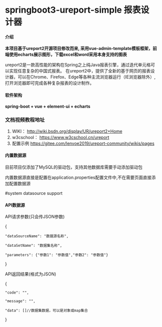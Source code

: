 # springboot3-ureport-simple 报表设计器

#### 介绍

<b>本项目基于ureport2开源项目修改而来, 采用vue-admin-template模板框架，前端使用echarts展示图形，下载excel和word采用本身支持的图表</b>

ureport2是一款高性能的架构在Spring之上纯Java报表引擎，通过迭代单元格可以实现任意复杂的中国式报表。
在ureport2中，提供了全新的基于网页的报表设计器，可以在Chrome、Firefox、Edge等各种主流浏览器运行（IE浏览器除外）,打开浏览器即可完成各种复杂报表的设计制作。

#### 软件架构
<b>spring-boot + vue + element-ui + echarts</b>

### 文档视频教程地址
1. WIKI： http://wiki.bsdn.org/display/UR/ureport2+Home
2. w3cschool： https://www.w3cschool.cn/ureport
3. 配置示例 https://gitee.com/lenvoe2019/ureport-community/wikis/pages



#### 内置数据源
目前项目仅添加了MySQL的驱动包，支持其他数据库需要手动添加驱动包

内置数据源直接是配置在application.properties配置文件中,不在需要页面直接添加配置数据源

#system datasource support


#### API数据源
API请求参数(只会传JSON参数)

{

    "dataSourceName": "数据源名称",

    "dataSetName": "数据集名称",

    "parameters": {"参数1": "参数值","参数2": "参数值"}

}

API返回结果(格式为JSON)

{

    "code": "",

    "message": "",

    "data": []//数据集数据，可以是对象或map集合

}